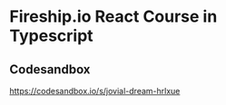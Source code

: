 # Fireship.io React Course in Typescript 

## Codesandbox
https://codesandbox.io/s/jovial-dream-hrlxue
